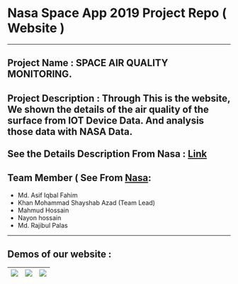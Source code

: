 # Nasa Space App 2019 Project Repo ( Website ) 
<hr>

## Project Name : SPACE AIR QUALITY MONITORING. 
## Project Description : Through This is the website, We shown the details of the air quality of the surface from  IOT Device Data. And analysis those data with NASA Data. <br><br> See the Details Description From Nasa : [Link](https://2019.spaceappschallenge.org/challenges/living-our-world/surface-air-quality-mission/teams/decoders-squad/project)  

## Team Member ( See From [Nasa]([Link](https://2019.spaceappschallenge.org/challenges/living-our-world/surface-air-quality-mission/teams/decoders-squad/members)): 
  - Md. Asif Iqbal Fahim
  - Khan Mohammad Shayshab Azad (Team Lead)
  - Mahmud Hossain
  - Nayon hossain
  - Md. Rajibul Palas
<hr>

## Demos of our website : 

<img src="https://user-images.githubusercontent.com/33654834/79999091-53652d80-84dd-11ea-901e-da6b86d414eb.png"/>  |  <img src="https://user-images.githubusercontent.com/33654834/79999079-4ea07980-84dd-11ea-9b6f-63db6fadfc9b.png"/>  | <img src="https://user-images.githubusercontent.com/33654834/79999088-519b6a00-84dd-11ea-8b1e-b347c97d8d92.png"/>  
:-------------------------:|:-------------------------:|:-------------------------:
